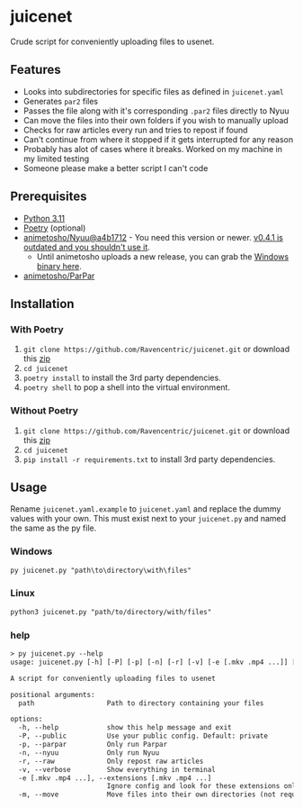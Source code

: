 # juicenet

Crude script for conveniently uploading files to usenet.

## Features

- Looks into subdirectories for specific files as defined in `juicenet.yaml`
- Generates `par2` files
- Passes the file along with it's corresponding `.par2` files directly to Nyuu
- Can move the files into their own folders if you wish to manually upload
- Checks for raw articles every run and tries to repost if found
- Can't continue from where it stopped if it gets interrupted for any reason
- Probably has alot of cases where it breaks. Worked on my machine in my limited testing
- Someone please make a better script I can't code

## Prerequisites

- [Python 3.11](https://www.python.org/downloads/)
- [Poetry](https://python-poetry.org/docs/#installing-with-the-official-installer) (optional)
- [animetosho/Nyuu@a4b1712](https://github.com/animetosho/Nyuu/commit/a4b1712d77faeacaae114c966c238773acc534fb) - You need this version or newer. [v0.4.1 is outdated and you shouldn't use it](https://github.com/animetosho/Nyuu/releases/tag/v0.4.1).
  - Until animetosho uploads a new release, you can grab the [Windows binary here](https://github.com/Ravencentric/Nyuu/actions/runs/6051631932).
- [animetosho/ParPar](https://github.com/animetosho/ParPar)

## Installation

### With Poetry

1. `git clone https://github.com/Ravencentric/juicenet.git` or download this [zip](https://github.com/Ravencentric/juicenet/archive/refs/heads/main.zip)
2. `cd juicenet`
3. `poetry install` to install the 3rd party dependencies.
4. `poetry shell` to pop a shell into the virtual environment.

### Without Poetry

1. `git clone https://github.com/Ravencentric/juicenet.git` or download this [zip](https://github.com/Ravencentric/juicenet/archive/refs/heads/main.zip)
2. `cd juicenet`
3. `pip install -r requirements.txt` to install 3rd party dependencies.

## Usage

Rename `juicenet.yaml.example` to `juicenet.yaml` and replace the dummy values with your own. This must exist next to your `juicenet.py` and named the same as the py file.

### Windows

```txt
py juicenet.py "path\to\directory\with\files"
```

### Linux

```txt
python3 juicenet.py "path/to/directory/with/files"
```

### help

```txt
> py juicenet.py --help
usage: juicenet.py [-h] [-P] [-p] [-n] [-r] [-v] [-e [.mkv .mp4 ...]] [-m] path

A script for conveniently uploading files to usenet

positional arguments:
  path                  Path to directory containing your files

options:
  -h, --help            show this help message and exit
  -P, --public          Use your public config. Default: private
  -p, --parpar          Only run Parpar
  -n, --nyuu            Only run Nyuu
  -r, --raw             Only repost raw articles
  -v, --verbose         Show everything in terminal
  -e [.mkv .mp4 ...], --extensions [.mkv .mp4 ...]
                        Ignore config and look for these extensions only
  -m, --move            Move files into their own directories (not required)
```
